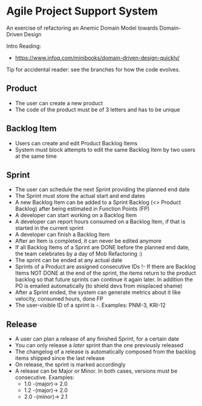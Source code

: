 # Agile Project Support System
An exercise of refactoring an Anemic Domain Model towards Domain-Driven Design

Intro Reading:
- https://www.infoq.com/minibooks/domain-driven-design-quickly/

Tip for accidental reader: see the branches for how the code evolves.

## Product
- The user can create a new product
- The code of the product must be of 3 letters and has to be unique

## Backlog Item
- Users can create and edit Product Backlog Items
- System must block attempts to edit the same Backlog Item by two users at the same time

## Sprint
- The user can schedule the next Sprint providing the planned end date
- The Sprint must store the actual start and end dates
- A new Backlog Item can be added to a Sprint Backlog (<> Product Backlog) after being estimated in Function Points (FP)
- A developer can start working on a Backlog Item
- A developer can report hours consumed on a Backlog Item, if that is started in the current sprint
- A developer can finish a Backlog Item
- After an Item is completed, it can never be edited anymore
- If all Backlog Items of a Sprint are DONE before the planned end date, the team celebrates by a day of Mob Refactoring :)
- The sprint can be ended at any actual date
- Sprints of a Product are assigned consecutive IDs
!- If there are Backlog Items NOT DONE at the end of the sprint, the items return to the product backlog so that future sprints can continue it again later. In addition the PO is emailed automatically (to shield devs from misplaced shame)
- After a Sprint ended, the system can generate metrics about it like velocity, consumed hours, done FP
- The user-visible ID of a sprint is <projectCode>-<iterationNumber>. Examples: PNM-3, KRI-12 

## Release
- A user can plan a release of any finished Sprint, for a certain date
- You can only release a *later* sprint than the one previously released
- The changelog of a release is automatically composed from the backlog items shipped since the last release
- On release, the sprint is marked accordingly
- A release can be Major or Minor. In both cases, versions must be consecutive. Examples: 
  - 1.0 -(major)-> 2.0
  - 1.2 -(major)-> 2.0
  - 2.0 -(minor)-> 2.1


